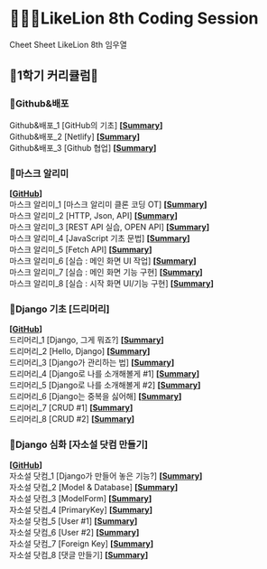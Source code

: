 # 👨🏻‍🏫LikeLion 8th Coding Session
Cheet Sheet
LikeLion 8th 임우열

## 🙏1학기 커리큘럼🙏

### 📌Github&배포

Github&배포_1 [GitHub의 기초] **[[Summary](https://github.com/Woo-Yeol/LikeLion8th/blob/master/Github_배포/Github_배포_1_1.md)]**<br/>
Github&배포_2 [Netlify] **[[Summary](https://github.com/Woo-Yeol/LikeLion8th/blob/master/Github_배포/Github_배포_1_2.md)]**<br/>
Github&배포_3 [Github 협업] **[[Summary](https://github.com/Woo-Yeol/LikeLion8th/blob/master/Github_배포/Github_배포_1_3.md)]**<br/>

### 📌마스크 알리미
**[[GitHub](https://github.com/Woo-Yeol/LikeLion_Mask_Nearby)]**<br/> 
마스크 알리미_1 [마스크 알리미 클론 코딩 OT] **[[Summary](https://github.com/Woo-Yeol/LikeLion8th/blob/master/마스크알리미/마스크알리미_1_1.md)]**<br/>
마스크 알리미_2 [HTTP, Json, API] **[[Summary](https://github.com/Woo-Yeol/LikeLion8th/blob/master/마스크알리미/마스크알리미_1_2.md)]**<br/>
마스크 알리미_3 [REST API 실습, OPEN API] **[[Summary](https://github.com/Woo-Yeol/LikeLion8th/blob/master/마스크알리미/마스크알리미_1_3.md)]**<br/>
마스크 알리미_4 [JavaScript 기초 문법] **[[Summary](https://github.com/Woo-Yeol/LikeLion8th/blob/master/마스크알리미/마스크알리미_1_4.md)]**<br/>
마스크 알리미_5 [Fetch API] **[[Summary](https://github.com/Woo-Yeol/LikeLion8th/blob/master/마스크알리미/마스크알리미_1_5.md)]**<br/>
마스크 알리미_6 [실습 : 메인 화면 UI 작업] **[[Summary](https://github.com/Woo-Yeol/LikeLion8th/blob/master/마스크알리미/마스크알리미_1_6.md)]**<br/>
마스크 알리미_7 [실습 : 메인 화면 기능 구현] **[[Summary](https://github.com/Woo-Yeol/LikeLion8th/blob/master/마스크알리미/마스크알리미_1_7.md)]**<br/>
마스크 알리미_8 [실습 : 시작 화면 UI/기능 구현] **[[Summary](https://github.com/Woo-Yeol/LikeLion8th/blob/master/마스크알리미/마스크알리미_1_8.md)]**<br/>

### 📌Django 기초 [드리머리]
**[[GitHub](https://github.com/Woo-Yeol/LikeLion_Dreamary)]**<br/> 
드리머리_1 [Django, 그게 뭐죠?] **[[Summary](https://github.com/Woo-Yeol/LikeLion8th/blob/master/드리머리/드리머리_1_1.md)]**<br/>
드리머리_2 [Hello, Django] **[[Summary](https://github.com/Woo-Yeol/LikeLion8th/blob/master/드리머리/드리머리_1_2.md)]**<br/>
드리머리_3 [Django가 관리하는 법] **[[Summary](https://github.com/Woo-Yeol/LikeLion8th/blob/master/드리머리/드리머리_1_3.md)]**</br>
드리머리_4 [Django로 나를 소개해볼게 #1] **[[Summary](https://github.com/Woo-Yeol/LikeLion8th/blob/master/드리머리/드리머리_1_4.md)]**</br>
드리머리_5 [Django로 나를 소개해볼게 #2] **[[Summary](https://github.com/Woo-Yeol/LikeLion8th/blob/master/드리머리/드리머리_1_5.md)]**</br>
드리머리_6 [Django는 중복을 싫어해] **[[Summary](https://github.com/Woo-Yeol/LikeLion8th/blob/master/드리머리/드리머리_1_6.md)]**</br>
드리머리_7 [CRUD #1] **[[Summary](https://github.com/Woo-Yeol/LikeLion8th/blob/master/드리머리/드리머리_1_7.md)]**</br>
드리머리_8 [CRUD #2] **[[Summary](https://github.com/Woo-Yeol/LikeLion8th/blob/master/드리머리/드리머리_1_8.md)]**</br>

### 📌Django 심화 [자소설 닷컴 만들기]
**[[GitHub](https://github.com/Woo-Yeol/LikeLion_Jasoseol)]**<br/> 
자소설 닷컴_1 [Django가 만들어 놓은 기능?] **[[Summary](https://github.com/Woo-Yeol/LikeLion8th/blob/master/자소설닷컴/자소설닷컴_1_1.md)]**</br>
자소설 닷컴_2 [Model & Database] **[[Summary](https://github.com/Woo-Yeol/LikeLion8th/blob/master/자소설닷컴/자소설닷컴_1_2.md)]**</br>
자소설 닷컴_3 [ModelForm] **[[Summary](https://github.com/Woo-Yeol/LikeLion8th/blob/master/자소설닷컴/자소설닷컴_1_3.md)]**</br>
자소설 닷컴_4 [PrimaryKey] **[[Summary](https://github.com/Woo-Yeol/LikeLion8th/blob/master/자소설닷컴/자소설닷컴_1_4.md)]**</br>
자소설 닷컴_5 [User #1] **[[Summary](https://github.com/Woo-Yeol/LikeLion8th/blob/master/자소설닷컴/자소설닷컴_1_5.md)]**</br>
자소설 닷컴_6 [User #2] **[[Summary](https://github.com/Woo-Yeol/LikeLion8th/blob/master/자소설닷컴/자소설닷컴_1_6.md)]**</br>
자소설 닷컴_7 [Foreign Key] **[[Summary](https://github.com/Woo-Yeol/LikeLion8th/blob/master/자소설닷컴/자소설닷컴_1_7.md)]**</br>
자소설 닷컴_8 [댓글 만들기] **[[Summary](https://github.com/Woo-Yeol/LikeLion8th/blob/master/자소설닷컴/자소설닷컴_1_8.md)]**</br>